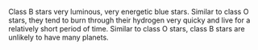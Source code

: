 Class B stars very luminous, very energetic blue stars. Similar to class O stars, they tend to burn through their hydrogen very quicky and live for a relatively short period of time. Similar to class O stars, class B stars are unlikely to have many planets.